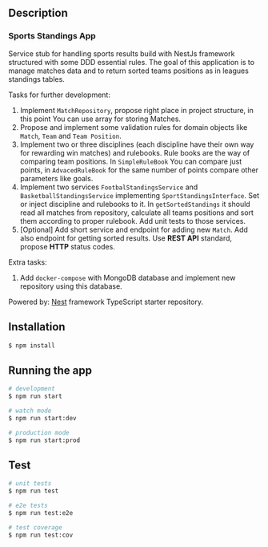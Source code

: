 ## Description

### Sports Standings App

Service stub for handling sports results build with NestJs framework structured with some DDD essential rules.
The goal of this application is to manage matches data and to return sorted teams positions as in leagues standings tables.

Tasks for further development:
1. Implement `MatchRepository`, propose right place in project structure, in this point You can use array for storing Matches.
2. Propose and implement some validation rules for domain objects like `Match`, `Team` and `Team Position`.
3. Implement two or three disciplines (each discipline have their own way for rewarding win matches) and rulebooks. Rule books are the way of comparing team positions. In `SimpleRuleBook` You can compare just points, in `AdvacedRuleBook` for the same number of points compare other parameters like goals.
4. Implement two services `FootbalStandingsService` and `BasketballStandingsService` implementing `SportStandingsInterface`. Set or inject discipline and rulebooks to it. In `getSortedStandings` it should read all matches from repository, calculate all teams positions and sort them according to proper rulebook. Add unit tests to those services.
5. [Optional] Add short service and endpoint for adding new `Match`. Add also endpoint for getting sorted results. Use **REST API** standard, propose **HTTP** status codes.

Extra tasks:
1. Add `docker-compose` with MongoDB database and implement new repository using this database.

Powered by: [Nest](https://github.com/nestjs/nest) framework TypeScript starter repository.

## Installation

```bash
$ npm install
```

## Running the app

```bash
# development
$ npm run start

# watch mode
$ npm run start:dev

# production mode
$ npm run start:prod
```

## Test

```bash
# unit tests
$ npm run test

# e2e tests
$ npm run test:e2e

# test coverage
$ npm run test:cov
```
